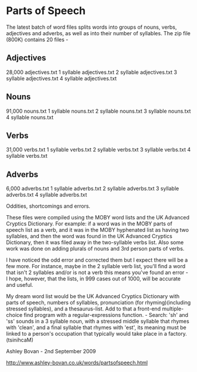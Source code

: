 # Parts of Speech

The latest batch of word files splits words into groups of nouns, verbs, adjectives and adverbs, as well as into their number of syllables. The zip file (800K) contains 20 files -

## Adjectives
28,000 adjectives.txt
1 syllable adjectives.txt
2 syllable adjectives.txt
3 syllable adjectives.txt
4 syllable adjectives.txt

## Nouns
91,000 nouns.txt
1 syllable nouns.txt
2 syllable nouns.txt
3 syllable nouns.txt
4 syllable nouns.txt

## Verbs
31,000 verbs.txt
1 syllable verbs.txt
2 syllable verbs.txt
3 syllable verbs.txt
4 syllable verbs.txt

## Adverbs
6,000 adverbs.txt
1 syllable adverbs.txt
2 syllable adverbs.txt
3 syllable adverbs.txt
4 syllable adverbs.txt



Oddities, shortcomings and errors.

These files were compiled using the MOBY word lists and the UK Advanced Cryptics Dictionary. For example: if a word was in the MOBY parts of speech list as a verb, and it was in the MOBY hyphenated list as having two syllables, and then the word was found in the UK Advanced Cryptics Dictionary, then it was filed away in the two-syllable verbs list. Also some work was done on adding plurals of nouns and 3rd person parts of verbs.

I have noticed the odd error and corrected them but I expect there will be a few more. For instance, maybe in the 2 syllable verb list, you'll find a word that isn't 2 syllables and/or is not a verb this means you've found an error - I hope, however, that the lists, in 999 cases out of 1000, will be accurate and useful.

My dream word list would be the UK Advanced Cryptics Dictionary with parts of speech, numbers of syllables, pronunciation (for rhyming)(including stressed syllables), and a thesaurus-list. Add to that a front-end multiple-choice find program with a regular-expressions function. - Search: 'sh' and 'ss' sounds in a 3 syllable noun, with a stressed middle syllable that rhymes with 'clean', and a final syllable that rhymes with 'est', its meaning must be linked to a person's occupation that typically would take place in a factory. (tsinihcaM)

Ashley Bovan - 2nd September 2009

http://www.ashley-bovan.co.uk/words/partsofspeech.html